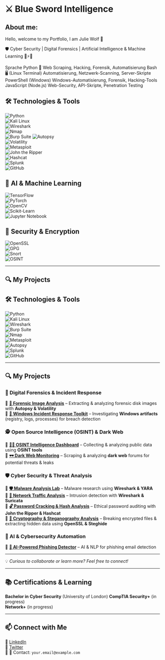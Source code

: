 # ⚔️ Blue Sword Intelligence 

## About me:
   Hello, welcome to my Portfolio, I am Julie Wolf 🐺
 
  
🛡️ Cyber Security | Digital Forensics | Artificial Intelligence & Machine Learning  🤖⚡🧠 




Sprache	
Python 🐍	Web Scraping, Hacking, Forensik, Automatisierung
Bash 🖥️ (Linux Terminal)	Automatisierung, Netzwerk-Scanning, Server-Skripte
PowerShell (Windows)	Windows-Automatisierung, Forensik, Hacking-Tools
JavaScript (Node.js)	Web-Security, API-Skripte, Penetration Testing



## 🛠️ Technologies & Tools  
![Python](https://img.shields.io/badge/-Python-000?&logo=python)  
![Kali Linux](https://img.shields.io/badge/-Kali%20Linux-000?&logo=kalilinux)  
![Wireshark](https://img.shields.io/badge/-Wireshark-000?&logo=wireshark)  
![Nmap](https://img.shields.io/badge/-Nmap-000?&logo=nmap)  
![Burp Suite](https://img.shields.io/badge/-Burp%20Suite-000?&logo=burpsuite) 
![Autopsy](https://img.shields.io/badge/-Autopsy-000?&logo=autopsy)  
![Volatility](https://img.shields.io/badge/-Volatility-000?&logo=volatility)  
![Metasploit](https://img.shields.io/badge/-Metasploit-000?&logo=metasploit)  
![John the Ripper](https://img.shields.io/badge/-John%20the%20Ripper-000?&logo=johntheripper)  
![Hashcat](https://img.shields.io/badge/-Hashcat-000?&logo=hashcat)  
![Splunk](https://img.shields.io/badge/-Splunk-000?&logo=splunk)  
![GitHub](https://img.shields.io/badge/-GitHub-000?&logo=github)  


## 🤖 AI & Machine Learning
![TensorFlow](https://img.shields.io/badge/-TensorFlow-000?&logo=tensorflow)  
![PyTorch](https://img.shields.io/badge/-PyTorch-000?&logo=pytorch)  
![OpenCV](https://img.shields.io/badge/-OpenCV-000?&logo=opencv)  
![Scikit-Learn](https://img.shields.io/badge/-Scikit--Learn-000?&logo=scikitlearn)  
![Jupyter Notebook](https://img.shields.io/badge/-Jupyter%20Notebook-000?&logo=jupyter)  


## 🔐 Security & Encryption
![OpenSSL](https://img.shields.io/badge/-OpenSSL-000?&logo=openssl)  
![GPG](https://img.shields.io/badge/-GPG-000?&logo=gnupg)  
![Snort](https://img.shields.io/badge/-Snort-000?&logo=snort)  
![OSINT](https://img.shields.io/badge/-OSINT-000?&logo=osint)  





---

## 🔍 My Projects  

## 🛠️ Technologies & Tools  
![Python](https://img.shields.io/badge/-Python-000?&logo=python)  
![Kali Linux](https://img.shields.io/badge/-Kali%20Linux-000?&logo=kalilinux)  
![Wireshark](https://img.shields.io/badge/-Wireshark-000?&logo=wireshark)  
![Burp Suite](https://img.shields.io/badge/-Burp%20Suite-000?&logo=burpsuite)  
![Nmap](https://img.shields.io/badge/-Nmap-000?&logo=nmap)  
![Metasploit](https://img.shields.io/badge/-Metasploit-000?&logo=metasploit)  
![Autopsy](https://img.shields.io/badge/-Autopsy-000?&logo=autopsy)  
![Splunk](https://img.shields.io/badge/-Splunk-000?&logo=splunk)  
![GitHub](https://img.shields.io/badge/-GitHub-000?&logo=github)  

---

## 🔍 My Projects  

### **🔬 Digital Forensics & Incident Response**
🔹 **[📂 Forensic Image Analysis](https://github.com/YOUR-USERNAME/forensic-image-analysis)** – Extracting & analyzing forensic disk images with **Autopsy & 
          Volatility**  
🔹 **[👣 Windows Incident Response Toolkit](https://github.com/YOUR-USERNAME/windows-ir-toolkit)** – Investigating **Windows artifacts** (registry, logs, 
          processes) for breach detection  

### **🕵️ Open Source Intelligence (OSINT) & Dark Web**
🔹 **[🕵️‍♂️ OSINT Intelligence Dashboard](https://github.com/YOUR-USERNAME/osint-dashboard)** – Collecting & analyzing public data using **OSINT tools**  
🔹 **[🕶️ Dark Web Monitoring](https://github.com/YOUR-USERNAME/dark-web-monitoring)** – Scraping & analyzing **dark web** forums for potential threats & leaks  

### **🛡️ Cyber Security & Threat Analysis**
🔹 **[🛡️ Malware Analysis Lab](https://github.com/YOUR-USERNAME/malware-lab)** – Malware research using **Wireshark & YARA**  
🔹 **[📡 Network Traffic Analysis](https://github.com/YOUR-USERNAME/network-traffic-analysis)** – Intrusion detection with **Wireshark & Suricata**  
🔹 **[🔓 Password Cracking & Hash Analysis](https://github.com/YOUR-USERNAME/password-cracking-lab)** – Ethical password auditing with **John the Ripper & Hashcat**  
🔹 **[🔑 Cryptography & Steganography Analysis](https://github.com/YOUR-USERNAME/crypto-stegano-lab)** – Breaking encrypted files & extracting hidden data using 
   **OpenSSL & Steghide**  

### **🤖 AI & Cybersecurity Automation**
🔹 **[🔮 AI-Powered Phishing Detector](https://github.com/YOUR-USERNAME/phishing-detector)** – AI & NLP for phishing email detection  

---

💡 *Curious to collaborate or learn more? Feel free to connect!*






---

## 📚 Certifications & Learning  
   **Bachelor in Cyber Security** (University of London) 
   **CompTIA Security+** (in progress)  
   **Network+** (in progress)  
    

---

## 📫 Connect with Me  
📌 [LinkedIn](https://www.linkedin.com/in/YOURNAME)  
📌 [Twitter](https://twitter.com/YOURHANDLE)  
📌 📧 Contact: `your.email@example.com`
